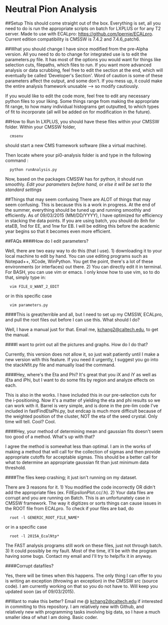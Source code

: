 # Neutral Pion Analysis

##Setup
This should come straight out of the box. Everything is set, all you need to do is run the appropriate scripts on
batch for LXPLUS or for any T2 server.
Made to use with ECALpro: https://github.com/lpernie/ECALpro. Current edition compatibility is CMSSW is 7.4.2 and 7.4.6_patch6.

##What you should change
I have since modified from the pre-Alpha version. All you need to do to change for integrated use is to edit the parameters.py file. It has most of the options you would want for things like selection cuts, filepaths, which files to run. If you want more advanced analysis or data scrubbing, feel free to edit the section at the end, which will eventually be called 'Developer's Section'. Word of caution is some of these parameters affect the output, and some don't. If you mess up, it could make the entire analysis framework unusable --> so modify cautiously. 

If you would like to edit the code more, feel free to edit any necessary python files to your liking. Some things range from making the appropriate fit range, to how many individual histograms get outputted, to which types of fit to incorporate (all will be added on for modification in the future).

##How to Run
In LXPLUS, you should have these files within your CMSSW folder. Within your CMSSW folder, 
```
  cmsenv
```
should start a new CMS framework software (like a virtual machine). 

Then locate where your pi0-analysis folder is and type in the following command :
```
  python runAnalysis.py
```
Now, based on the packages CMSSW has for python, it should run smoothly. *Edit your parameters before hand, or else it will be set to the standard settings*

##Things that may seem confusing
There are ALOT of things that may seem confusing. This is because this is a work in progress. At the end of the 
summer, everything should be tuned up and running smoothly and efficiently. As of 09/03/2015 (MM/DD/YYYY), I have optimized for efficiency in stacking the data points. If you are using batch, you should do 8nh for etaEB, 1nd for EE, and 1nw for EB. I will be editing this before the academic year begins so that it becomes even more efficient.

##FAQs
####How do I edit parameters?

Well, there are two easy way to do this (that I use). 1) downloading it to your local machine to edit by hand. You can use editing programs such as Notepad++, XCode, WinPython. You get the point, there's a lot of these environments (or interfaces) out there. 2) You can directly edit it in terminal. For BASH, you can use vim or emacs. I only know how to use vim, so to do that, simply type in:
```
  vim FILE_U_WANT_2_EDIT
```
  or in this specific case
```
  vim parameters.py
```
####This is great/terrible and all, but I need to set up my CMSSW, ECALpro, and pull the root files out before I can use this. What should I do?

Well, I have a manual just for that. Email me, kchang2@caltech.edu, to get the manual.

####I want to print out all the pictures and graphs. How do I do that?

Currently, this version does not allow it, so just wait patiently until I make a new version with this feature. If you need it urgently, I suggest you go into the stackNfit.py file and manually load the command.

####Hey, where's the Eta and Phi? It's great that you iX and iY as well as iEta and iPhi, but I want to do some fits by region and analyze effects on each.

This is also in the works. I have included this in our pre-selection cuts for the i-positioning. Now it's a matter of yielding the eta and phi results so we can work with it. Barrel is very simple, and is done in the pre-lim code I've included in fastFindEtaPhi.py, but endcap is much more difficult because of the weighted position of the cluster, NOT the eta of the seed crystal. Only time will tell. Cool? Cool.

####Hey, your method of determining mean and gaussian fits doesn't seem too good of a method. What's up with that?

I agree the method is somewhat less than optimal. I am in the works of making a method that will call for the collection of sigmas and then provide appropriate cutoffs for acceptable sigmas. This should be a better call for what to determine an appropriate gaussian fit than just minimum data threshold.

####The files keep crashing; it just isn't running on my dataset.

There are 3 reasons for it. 1) You modified the code incorrectly OR didn't add the appropriate files (ex. FillEpsilonPlot.cc/.h). 2) Your data files are corrupt and you are running on Batch. This is an unfortunately case in CMSSW framework. The way it digitizes or sorts things can cause issues in the ROOT file from ECALpro. To check if your files are bad, do
```
  root -l GENERIC_ROOT_FILE_NAME*
```
or in a specific case
```
  root -l 2015A_EcalNtp*
```
The FAST analysis programs still work on these files, just not through batch.
3) It could possibly be my fault. Most of the time, it'll be with the program having some bugs. Contact my email and I'll try to help/fix it in anyway.

####Corrupt datafiles?

Yes, there will be times when this happens. The only thing I can offer to you is writing an exception (throwing an exception) in the CMSSW src (source code). I am currently working on that so you do not have to. Will keep you updated soon (as of 09/03/2015).

##Want to make this better?
Email me @ kchang2@caltech.edu if interested in commiting to this repository. I am relatively new with Github, and relatively new with programming tasks involving big data, so I have a much smaller idea of what I am doing. Basic coder.
